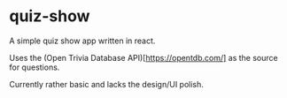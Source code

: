 # quiz-show

A simple quiz show app written in react. 

Uses the (Open Trivia Database API)[https://opentdb.com/] as the source for questions. 

Currently rather basic and lacks the design/UI polish.